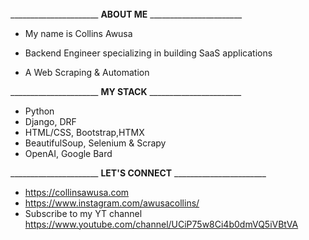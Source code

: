 ######
______________________ **ABOUT ME** _______________________

* My name is Collins Awusa

* Backend Engineer specializing in building SaaS applications
* A Web Scraping & Automation


______________________ **MY STACK** _______________________
* Python
* Django, DRF
* HTML/CSS, Bootstrap,HTMX
* BeautifulSoup, Selenium & Scrapy
* OpenAI, Google Bard

______________________ **LET'S CONNECT** _______________________
* https://collinsawusa.com 
* https://www.instagram.com/awusacollins/
* Subscribe to my YT channel https://www.youtube.com/channel/UCiP75w8Ci4b0dmVQ5iVBtVA
<!---
Collinshack/Collinshack is a ✨ special ✨ repository because its `README.md` (this file) appears on your GitHub profile.
You can click the Preview link to take a look at your changes.
--->
